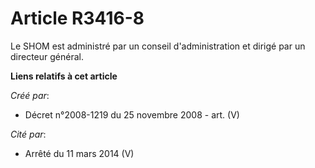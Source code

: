 # Article R3416-8

Le SHOM est administré par un conseil d'administration et dirigé par un directeur général.

**Liens relatifs à cet article**

_Créé par_:

  - Décret n°2008-1219 du 25 novembre 2008 - art. (V)

_Cité par_:

  - Arrêté du 11 mars 2014 (V)
